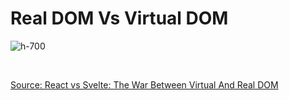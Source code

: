 <!-- .slide: class="flex-row" -->

# Real DOM Vs Virtual DOM

![h-700](./assets/images/dom-virtual-dom.png)

<br>

[Source: React vs Svelte: The War Between Virtual And Real DOM](https://blog.bitsrc.io/react-vs-sveltejs-the-war-between-virtual-and-real-dom-59cbebbab9e9)
